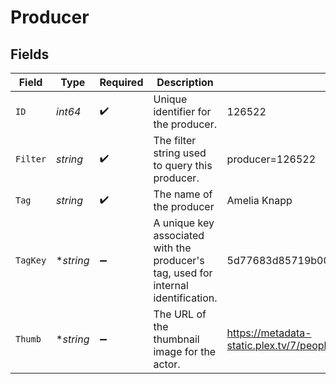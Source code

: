 # Producer


## Fields

| Field                                                                              | Type                                                                               | Required                                                                           | Description                                                                        | Example                                                                            |
| ---------------------------------------------------------------------------------- | ---------------------------------------------------------------------------------- | ---------------------------------------------------------------------------------- | ---------------------------------------------------------------------------------- | ---------------------------------------------------------------------------------- |
| `ID`                                                                               | *int64*                                                                            | :heavy_check_mark:                                                                 | Unique identifier for the producer.                                                | 126522                                                                             |
| `Filter`                                                                           | *string*                                                                           | :heavy_check_mark:                                                                 | The filter string used to query this producer.                                     | producer=126522                                                                    |
| `Tag`                                                                              | *string*                                                                           | :heavy_check_mark:                                                                 | The name of the producer                                                           | Amelia Knapp                                                                       |
| `TagKey`                                                                           | **string*                                                                          | :heavy_minus_sign:                                                                 | A unique key associated with the producer's tag, used for internal identification. | 5d77683d85719b001f3a535e                                                           |
| `Thumb`                                                                            | **string*                                                                          | :heavy_minus_sign:                                                                 | The URL of the thumbnail image for the actor.                                      | https://metadata-static.plex.tv/7/people/708568fd018d7aa8b1032dcf867747e8.jpg      |